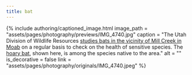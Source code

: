 ```yaml
---
title: bat
---
```


{% include authoring/captioned_image.html
    image_path = "assets/pages/photography/previews/IMG_4740.jpg"
    caption = "The Utah Division of Wildlife Resources [studies bats in the vicinity of Mill Creek in Moab](https://www.youtube.com/watch?v=m27oVxfyfaQ) on a regular basis to check on the health of sensitive species. The [hoary bat](https://en.wikipedia.org/wiki/Hoary_bat), shown here, is among the species native to the area."
    alt = ""
    is_decorative = false
    link = "assets/pages/photography/originals/IMG_4740.jpeg"
%}
